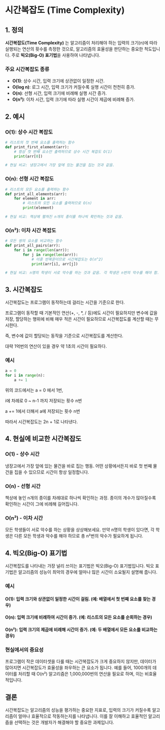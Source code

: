 # 시간복잡도 (Time Complexity)

## 1. 정의

**시간복잡도(Time Complexity)** 는 알고리즘이 처리해야 하는 입력의 크기(n)에 따라 실행되는 연산의 횟수를 측정한 것으로, 알고리즘의 효율성을 판단하는 중요한 척도입니다. 주로 **빅오(Big-O) 표기법**을 사용하여 나타냅니다.

### 주요 시간복잡도 종류
- **O(1)**: 상수 시간, 입력 크기에 상관없이 일정한 시간.
- **O(log n)**: 로그 시간, 입력 크기가 커질수록 실행 시간이 천천히 증가.
- **O(n)**: 선형 시간, 입력 크기에 비례해 실행 시간 증가.
- **O(n²)**: 이차 시간, 입력 크기에 따라 실행 시간이 제곱에 비례해 증가.

## 2. 예시

### O(1): 상수 시간 복잡도
```python
# 리스트의 첫 번째 요소를 출력하는 함수
def print_first_element(arr):
    # 항상 첫 번째 요소만 출력하므로 상수 시간 복잡도 O(1)
    print(arr[0])

# 현실 비교: 냉장고에서 가장 앞에 있는 물건을 집는 것과 같음.
```

### O(n): 선형 시간 복잡도

```python
# 리스트의 모든 요소를 출력하는 함수
def print_all_elements(arr):
    for element in arr:
        # 리스트의 모든 요소를 출력하므로 O(n)
        print(element)

# 현실 비교: 책상에 펼쳐진 n개의 종이를 하나씩 확인하는 것과 같음.
```

### O(n²): 이차 시간 복잡도

```python
# 모든 쌍의 요소를 비교하는 함수
def print_all_pairs(arr):
    for i in range(len(arr)):
        for j in range(len(arr)):
            # 이중 반복문이므로 시간복잡도는 O(n^2)
            print(arr[i], arr[j])

# 현실 비교: n명의 학생이 서로 악수를 하는 것과 같음. 각 학생은 n번의 악수를 해야 함.
```

## 3. 시간복잡도

시간복잡도는 프로그램이 동작하는데 걸리는 시간을 기준으로 한다.

프로그램이 동작할 때 기본적인 연산(+, -, *, / 등)에도 시간이 필요하지만 변수에 값을 저장, 할당하는 행위에 비해 매우 적은 시간이 필요하므로 시간복잡도를 계산할 때는 무시한다.

즉, 변수에 값이 할당되는 동작을 기준으로 시간복잡도를 계산한다.

대략 1억번의 연산이 있을 경우 약 1초의 시간이 필요하다.

### 예시

```python
a = 0
for i in range(n):
    a += 1
```

위의 코드에서는 a = 0 에서 1번,

i에 차례로 0 ~ n-1 까지 저장되는 횟수 n번

a += 1에서 더해서 a에 저장되는 횟수 n번

따라서 시간복잡도는 2n + 1로 나타낸다.


## 4. 현실에 비교한 시간복잡도

### O(1) - 상수 시간

냉장고에서 가장 앞에 있는 물건을 바로 집는 행동. 어떤 상황에서든지 바로 첫 번째 물건을 집을 수 있으므로 시간이 항상 일정합니다.

### O(n) - 선형 시간

책상에 놓인 n개의 종이를 차례대로 하나씩 확인하는 과정. 종이의 개수가 많아질수록 확인하는 시간이 그에 비례해 길어집니다.

### O(n²) - 이차 시간

모든 학생들이 서로 악수를 하는 상황을 상상해보세요. 만약 n명의 학생이 있다면, 각 학생은 다른 모든 학생과 악수를 해야 하므로 총 n²번의 악수가 필요하게 됩니다.


## 4. 빅오(Big-O) 표기법

시간복잡도를 나타내는 가장 널리 쓰이는 표기법은 빅오(Big-O) 표기법입니다. 빅오 표기법은 알고리즘의 성능이 최악의 경우에 얼마나 많은 시간이 소요될지 설명해 줍니다.

### 예시

#### O(1): 입력 크기와 상관없이 일정한 시간이 걸림. (예: 배열에서 첫 번째 요소를 찾는 경우)

#### O(n): 입력 크기에 비례하여 시간이 증가. (예: 리스트의 모든 요소를 순회하는 경우)

#### O(n²): 입력 크기의 제곱에 비례해 시간이 증가. (예: 두 배열에서 모든 요소를 비교하는 경우)

### 현실에서의 중요성

프로그램이 작은 데이터셋을 다룰 때는 시간복잡도가 크게 중요하지 않지만, 데이터가 많아지면 시간복잡도가 효율성을 좌우하는 큰 요소가 됩니다. 예를 들어, 1000개의 데이터를 처리할 때 O(n²) 알고리즘은 1,000,000번의 연산을 필요로 하며, 이는 비효율적입니다.

## 결론
시간복잡도는 알고리즘의 성능을 평가하는 중요한 지표로, 입력의 크기가 커질수록 알고리즘이 얼마나 효율적으로 작동하는지를 나타냅니다. 이를 잘 이해하고 효율적인 알고리즘을 선택하는 것은 개발자가 해결해야 할 중요한 과제입니다.